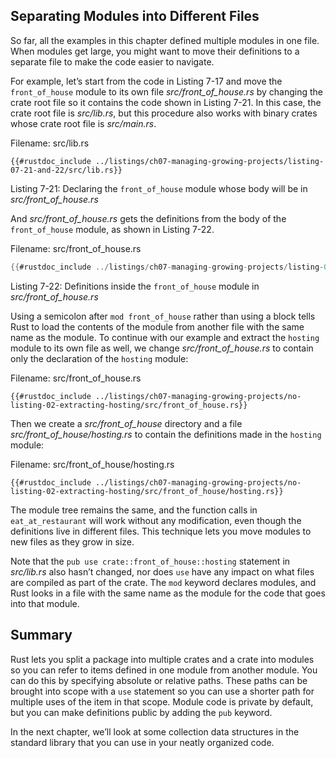 ## Separating Modules into Different Files

So far, all the examples in this chapter defined multiple modules in one file.
When modules get large, you might want to move their definitions to a separate
file to make the code easier to navigate.

For example, let’s start from the code in Listing 7-17 and move the
`front_of_house` module to its own file *src/front_of_house.rs* by changing the
crate root file so it contains the code shown in Listing 7-21. In this case,
the crate root file is *src/lib.rs*, but this procedure also works with binary
crates whose crate root file is *src/main.rs*.

<span class="filename">Filename: src/lib.rs</span>

```rust,ignore
{{#rustdoc_include ../listings/ch07-managing-growing-projects/listing-07-21-and-22/src/lib.rs}}
```

<span class="caption">Listing 7-21: Declaring the `front_of_house` module whose
body will be in *src/front_of_house.rs*</span>

And *src/front_of_house.rs* gets the definitions from the body of the
`front_of_house` module, as shown in Listing 7-22.

<span class="filename">Filename: src/front_of_house.rs</span>

```rust
{{#rustdoc_include ../listings/ch07-managing-growing-projects/listing-07-21-and-22/src/front_of_house.rs}}
```

<span class="caption">Listing 7-22: Definitions inside the `front_of_house`
module in *src/front_of_house.rs*</span>

Using a semicolon after `mod front_of_house` rather than using a block tells
Rust to load the contents of the module from another file with the same name as
the module. To continue with our example and extract the `hosting` module to
its own file as well, we change *src/front_of_house.rs* to contain only the
declaration of the `hosting` module:

<span class="filename">Filename: src/front_of_house.rs</span>

```
{{#rustdoc_include ../listings/ch07-managing-growing-projects/no-listing-02-extracting-hosting/src/front_of_house.rs}}
```

Then we create a *src/front_of_house* directory and a file
*src/front_of_house/hosting.rs* to contain the definitions made in the
`hosting` module:

<span class="filename">Filename: src/front_of_house/hosting.rs</span>

```
{{#rustdoc_include ../listings/ch07-managing-growing-projects/no-listing-02-extracting-hosting/src/front_of_house/hosting.rs}}
```

The module tree remains the same, and the function calls in `eat_at_restaurant`
will work without any modification, even though the definitions live in
different files. This technique lets you move modules to new files as they grow
in size.

Note that the `pub use crate::front_of_house::hosting` statement in
*src/lib.rs* also hasn’t changed, nor does `use` have any impact on what files
are compiled as part of the crate. The `mod` keyword declares modules, and Rust
looks in a file with the same name as the module for the code that goes into
that module.

## Summary

Rust lets you split a package into multiple crates and a crate into modules
so you can refer to items defined in one module from another module. You can do
this by specifying absolute or relative paths. These paths can be brought into
scope with a `use` statement so you can use a shorter path for multiple uses of
the item in that scope. Module code is private by default, but you can make
definitions public by adding the `pub` keyword.

In the next chapter, we’ll look at some collection data structures in the
standard library that you can use in your neatly organized code.
